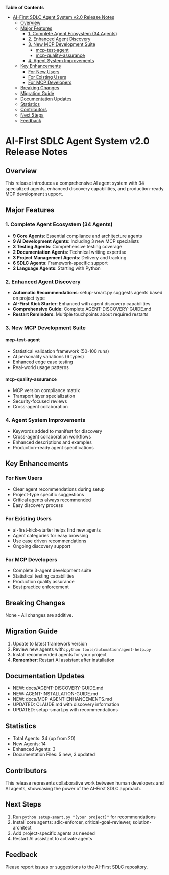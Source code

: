 <!-- START doctoc generated TOC please keep comment here to allow auto update -->
<!-- DON'T EDIT THIS SECTION, INSTEAD RE-RUN doctoc TO UPDATE -->
**Table of Contents**

- [AI-First SDLC Agent System v2.0 Release Notes](#ai-first-sdlc-agent-system-v20-release-notes)
  - [Overview](#overview)
  - [Major Features](#major-features)
    - [1. Complete Agent Ecosystem (34 Agents)](#1-complete-agent-ecosystem-34-agents)
    - [2. Enhanced Agent Discovery](#2-enhanced-agent-discovery)
    - [3. New MCP Development Suite](#3-new-mcp-development-suite)
      - [mcp-test-agent](#mcp-test-agent)
      - [mcp-quality-assurance](#mcp-quality-assurance)
    - [4. Agent System Improvements](#4-agent-system-improvements)
  - [Key Enhancements](#key-enhancements)
    - [For New Users](#for-new-users)
    - [For Existing Users](#for-existing-users)
    - [For MCP Developers](#for-mcp-developers)
  - [Breaking Changes](#breaking-changes)
  - [Migration Guide](#migration-guide)
  - [Documentation Updates](#documentation-updates)
  - [Statistics](#statistics)
  - [Contributors](#contributors)
  - [Next Steps](#next-steps)
  - [Feedback](#feedback)

<!-- END doctoc generated TOC please keep comment here to allow auto update -->

# AI-First SDLC Agent System v2.0 Release Notes

## Overview
This release introduces a comprehensive AI agent system with 34 specialized agents, enhanced discovery capabilities, and production-ready MCP development support.

## Major Features

### 1. Complete Agent Ecosystem (34 Agents)
- **9 Core Agents**: Essential compliance and architecture agents
- **9 AI Development Agents**: Including 3 new MCP specialists
- **3 Testing Agents**: Comprehensive testing coverage
- **2 Documentation Agents**: Technical writing expertise
- **3 Project Management Agents**: Delivery and tracking
- **6 SDLC Agents**: Framework-specific support
- **2 Language Agents**: Starting with Python

### 2. Enhanced Agent Discovery
- **Automatic Recommendations**: setup-smart.py suggests agents based on project type
- **AI-First Kick Starter**: Enhanced with agent discovery capabilities
- **Comprehensive Guide**: Complete AGENT-DISCOVERY-GUIDE.md
- **Restart Reminders**: Multiple touchpoints about required restarts

### 3. New MCP Development Suite
#### mcp-test-agent
- Statistical validation framework (50-100 runs)
- AI personality variations (6 types)
- Enhanced edge case testing
- Real-world usage patterns

#### mcp-quality-assurance
- MCP version compliance matrix
- Transport layer specialization
- Security-focused reviews
- Cross-agent collaboration

### 4. Agent System Improvements
- Keywords added to manifest for discovery
- Cross-agent collaboration workflows
- Enhanced descriptions and examples
- Production-ready agent specifications

## Key Enhancements

### For New Users
- Clear agent recommendations during setup
- Project-type specific suggestions
- Critical agents always recommended
- Easy discovery process

### For Existing Users
- ai-first-kick-starter helps find new agents
- Agent categories for easy browsing
- Use case driven recommendations
- Ongoing discovery support

### For MCP Developers
- Complete 3-agent development suite
- Statistical testing capabilities
- Production quality assurance
- Best practice enforcement

## Breaking Changes
None - All changes are additive.

## Migration Guide
1. Update to latest framework version
2. Review new agents with: `python tools/automation/agent-help.py`
3. Install recommended agents for your project
4. **Remember**: Restart AI assistant after installation

## Documentation Updates
- NEW: docs/AGENT-DISCOVERY-GUIDE.md
- NEW: AGENT-INSTALLATION-GUIDE.md
- NEW: docs/MCP-AGENT-ENHANCEMENTS.md
- UPDATED: CLAUDE.md with discovery information
- UPDATED: setup-smart.py with recommendations

## Statistics
- Total Agents: 34 (up from 20)
- New Agents: 14
- Enhanced Agents: 3
- Documentation Files: 5 new, 3 updated

## Contributors
This release represents collaborative work between human developers and AI agents, showcasing the power of the AI-First SDLC approach.

## Next Steps
1. Run `python setup-smart.py "[your project]"` for recommendations
2. Install core agents: sdlc-enforcer, critical-goal-reviewer, solution-architect
3. Add project-specific agents as needed
4. Restart AI assistant to activate agents

## Feedback
Please report issues or suggestions to the AI-First SDLC repository.
